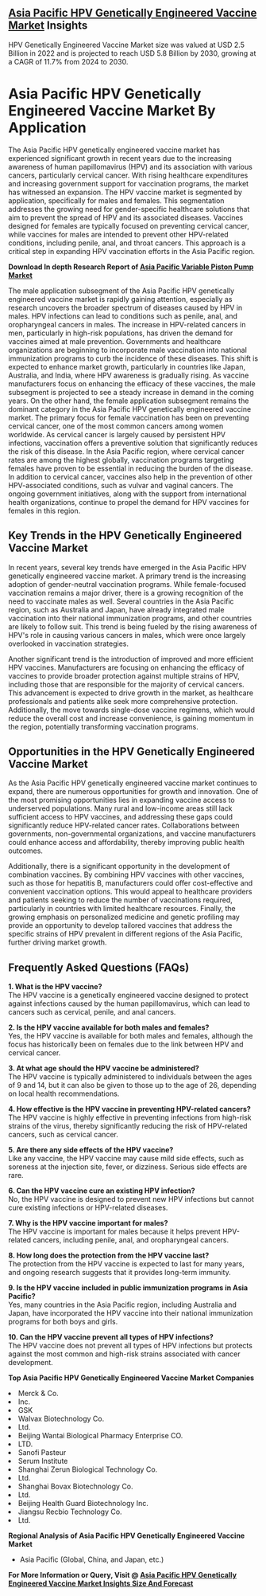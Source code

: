<h2><a href="https://www.verifiedmarketreports.com/download-sample/?rid=499758&amp;utm_source=Github-Feb&amp;utm_medium=219" target="_blank">Asia Pacific HPV Genetically Engineered Vaccine Market</a> Insights</h2><p>HPV Genetically Engineered Vaccine Market size was valued at USD 2.5 Billion in 2022 and is projected to reach USD 5.8 Billion by 2030, growing at a CAGR of 11.7% from 2024 to 2030.</p><p><h1>Asia Pacific HPV Genetically Engineered Vaccine Market By Application</h1> <p>The Asia Pacific HPV genetically engineered vaccine market has experienced significant growth in recent years due to the increasing awareness of human papillomavirus (HPV) and its association with various cancers, particularly cervical cancer. With rising healthcare expenditures and increasing government support for vaccination programs, the market has witnessed an expansion. The HPV vaccine market is segmented by application, specifically for males and females. This segmentation addresses the growing need for gender-specific healthcare solutions that aim to prevent the spread of HPV and its associated diseases. Vaccines designed for females are typically focused on preventing cervical cancer, while vaccines for males are intended to prevent other HPV-related conditions, including penile, anal, and throat cancers. This approach is a critical step in expanding HPV vaccination efforts in the Asia Pacific region. <p><strong>Download In depth Research Report of <a href="https://www.verifiedmarketreports.com/download-sample/?rid=236118&amp;utm_source=Pulse-Dec&amp;utm_medium=219" target="_blank">Asia Pacific Variable Piston Pump Market</a></strong></p> The male application subsegment of the Asia Pacific HPV genetically engineered vaccine market is rapidly gaining attention, especially as research uncovers the broader spectrum of diseases caused by HPV in males. HPV infections can lead to conditions such as penile, anal, and oropharyngeal cancers in males. The increase in HPV-related cancers in men, particularly in high-risk populations, has driven the demand for vaccines aimed at male prevention. Governments and healthcare organizations are beginning to incorporate male vaccination into national immunization programs to curb the incidence of these diseases. This shift is expected to enhance market growth, particularly in countries like Japan, Australia, and India, where HPV awareness is gradually rising. As vaccine manufacturers focus on enhancing the efficacy of these vaccines, the male subsegment is projected to see a steady increase in demand in the coming years. On the other hand, the female application subsegment remains the dominant category in the Asia Pacific HPV genetically engineered vaccine market. The primary focus for female vaccination has been on preventing cervical cancer, one of the most common cancers among women worldwide. As cervical cancer is largely caused by persistent HPV infections, vaccination offers a preventive solution that significantly reduces the risk of this disease. In the Asia Pacific region, where cervical cancer rates are among the highest globally, vaccination programs targeting females have proven to be essential in reducing the burden of the disease. In addition to cervical cancer, vaccines also help in the prevention of other HPV-associated conditions, such as vulvar and vaginal cancers. The ongoing government initiatives, along with the support from international health organizations, continue to propel the demand for HPV vaccines for females in this region. <h2>Key Trends in the HPV Genetically Engineered Vaccine Market</h2> <p>In recent years, several key trends have emerged in the Asia Pacific HPV genetically engineered vaccine market. A primary trend is the increasing adoption of gender-neutral vaccination programs. While female-focused vaccination remains a major driver, there is a growing recognition of the need to vaccinate males as well. Several countries in the Asia Pacific region, such as Australia and Japan, have already integrated male vaccination into their national immunization programs, and other countries are likely to follow suit. This trend is being fueled by the rising awareness of HPV's role in causing various cancers in males, which were once largely overlooked in vaccination strategies.</p> <p>Another significant trend is the introduction of improved and more efficient HPV vaccines. Manufacturers are focusing on enhancing the efficacy of vaccines to provide broader protection against multiple strains of HPV, including those that are responsible for the majority of cervical cancers. This advancement is expected to drive growth in the market, as healthcare professionals and patients alike seek more comprehensive protection. Additionally, the move towards single-dose vaccine regimens, which would reduce the overall cost and increase convenience, is gaining momentum in the region, potentially transforming vaccination programs.</p> <h2>Opportunities in the HPV Genetically Engineered Vaccine Market</h2> <p>As the Asia Pacific HPV genetically engineered vaccine market continues to expand, there are numerous opportunities for growth and innovation. One of the most promising opportunities lies in expanding vaccine access to underserved populations. Many rural and low-income areas still lack sufficient access to HPV vaccines, and addressing these gaps could significantly reduce HPV-related cancer rates. Collaborations between governments, non-governmental organizations, and vaccine manufacturers could enhance access and affordability, thereby improving public health outcomes.</p> <p>Additionally, there is a significant opportunity in the development of combination vaccines. By combining HPV vaccines with other vaccines, such as those for hepatitis B, manufacturers could offer cost-effective and convenient vaccination options. This would appeal to healthcare providers and patients seeking to reduce the number of vaccinations required, particularly in countries with limited healthcare resources. Finally, the growing emphasis on personalized medicine and genetic profiling may provide an opportunity to develop tailored vaccines that address the specific strains of HPV prevalent in different regions of the Asia Pacific, further driving market growth.</p> <h2>Frequently Asked Questions (FAQs)</h2> <p><b>1. What is the HPV vaccine?</b><br>The HPV vaccine is a genetically engineered vaccine designed to protect against infections caused by the human papillomavirus, which can lead to cancers such as cervical, penile, and anal cancers.</p> <p><b>2. Is the HPV vaccine available for both males and females?</b><br>Yes, the HPV vaccine is available for both males and females, although the focus has historically been on females due to the link between HPV and cervical cancer.</p> <p><b>3. At what age should the HPV vaccine be administered?</b><br>The HPV vaccine is typically administered to individuals between the ages of 9 and 14, but it can also be given to those up to the age of 26, depending on local health recommendations.</p> <p><b>4. How effective is the HPV vaccine in preventing HPV-related cancers?</b><br>The HPV vaccine is highly effective in preventing infections from high-risk strains of the virus, thereby significantly reducing the risk of HPV-related cancers, such as cervical cancer.</p> <p><b>5. Are there any side effects of the HPV vaccine?</b><br>Like any vaccine, the HPV vaccine may cause mild side effects, such as soreness at the injection site, fever, or dizziness. Serious side effects are rare.</p> <p><b>6. Can the HPV vaccine cure an existing HPV infection?</b><br>No, the HPV vaccine is designed to prevent new HPV infections but cannot cure existing infections or HPV-related diseases.</p> <p><b>7. Why is the HPV vaccine important for males?</b><br>The HPV vaccine is important for males because it helps prevent HPV-related cancers, including penile, anal, and oropharyngeal cancers.</p> <p><b>8. How long does the protection from the HPV vaccine last?</b><br>The protection from the HPV vaccine is expected to last for many years, and ongoing research suggests that it provides long-term immunity.</p> <p><b>9. Is the HPV vaccine included in public immunization programs in Asia Pacific?</b><br>Yes, many countries in the Asia Pacific region, including Australia and Japan, have incorporated the HPV vaccine into their national immunization programs for both boys and girls.</p> <p><b>10. Can the HPV vaccine prevent all types of HPV infections?</b><br>The HPV vaccine does not prevent all types of HPV infections but protects against the most common and high-risk strains associated with cancer development.</p> </p><p><strong>Top Asia Pacific HPV Genetically Engineered Vaccine Market Companies</strong></p><div data-test-id=""><p><li>Merck & Co.</li><li> Inc.</li><li> GSK</li><li> Walvax Biotechnology Co.</li><li>Ltd.</li><li> Beijing Wantai Biological Pharmacy Enterprise CO.</li><li>LTD.</li><li> Sanofi Pasteur</li><li> Serum Institute</li><li> Shanghai Zerun Biological Technology Co.</li><li> Ltd.</li><li> Shanghai Bovax Biotechnology Co.</li><li> Ltd.</li><li> Beijing Health Guard Biotechnology Inc.</li><li> Jiangsu Recbio Technology Co.</li><li> Ltd.</li></p><div><strong>Regional Analysis of&nbsp;Asia Pacific HPV Genetically Engineered Vaccine Market</strong></div><ul><li dir="ltr"><p dir="ltr">Asia Pacific (Global, China, and Japan, etc.)</p></li></ul><p><strong>For More Information or Query, Visit @&nbsp;</strong><strong><a href="https://www.verifiedmarketreports.com/product/hpv-genetically-engineered-vaccine-market/?utm_source=Github-Feb&amp;utm_medium=219" target="_blank">Asia Pacific HPV Genetically Engineered Vaccine Market Insights Size And Forecast</a></strong></p></div><h2>&nbsp;</h2><div data-test-id="">&nbsp;</div>
